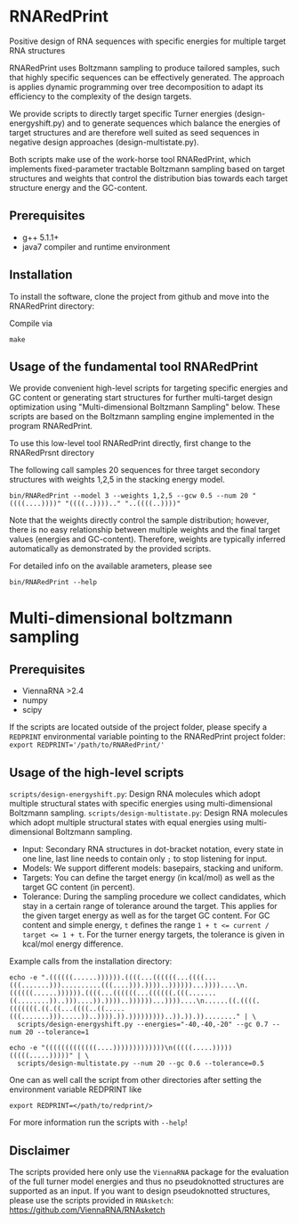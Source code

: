 # RNARedPrint
Positive design of RNA sequences with specific energies for multiple target RNA structures

RNARedPrint uses Boltzmann sampling to produce tailored samples, such that highly specific sequences can be effectively generated. The approach is applies dynamic programming over tree decomposition to adapt its efficiency to the complexity of the design targets.

We provide scripts to directly target specific Turner energies (design-energyshift.py) and to generate 
sequences which balance the energies of target structures and are therefore well suited as seed sequences in negative design approaches (design-multistate.py).

Both scripts make use of the work-horse tool RNARedPrint, which implements fixed-parameter tractable Boltzmann sampling based on target structures and weights that control the distribution bias towards each target structure energy and the GC-content. 

## Prerequisites
 * g++ 5.1.1+
 * java7 compiler and runtime environment

## Installation
To install the software, clone the project from github and move into the RNARedPrint directory:

Compile via
```
make 
```

## Usage of the fundamental tool RNARedPrint
We provide convenient high-level scripts for targeting specific energies
and GC content or generating start structures for further multi-target
design optimization using "Multi-dimensional Boltzmann Sampling" below. These scripts are based on the Boltzmann
sampling engine implemented in the program RNARedPrint.

To use this low-level tool RNARedPrint directly, first change to the RNARedPrsnt directory

The following call samples 20 sequences for three target secondory structures with weights 1,2,5 in the stacking energy model.
```
bin/RNARedPrint --model 3 --weights 1,2,5 --gcw 0.5 --num 20 "((((....))))" "((((..)))).." "..((((..))))" 
```

Note that the weights directly control the sample distribution; however, there is no easy relationship between multiple weights and the final target values (energies and GC-content). Therefore, weights are typically inferred automatically as demonstrated by the provided scripts.

For detailed info on the available arameters, please see
```
bin/RNARedPrint --help
```


# Multi-dimensional boltzmann sampling

## Prerequisites

 * ViennaRNA >2.4
 * numpy
 * scipy

If the scripts are located outside of the project folder, please specify a `REDPRINT` environmental variable pointing to the RNARedPrint project folder:
`export REDPRINT='/path/to/RNARedPrint/'`

## Usage of the high-level scripts

`scripts/design-energyshift.py`: Design RNA molecules which adopt multiple structural states with specific energies using multi-dimensional Boltzmann sampling.
`scripts/design-multistate.py`: Design RNA molecules which adopt multiple structural states with equal energies using multi-dimensional Boltzmann sampling.

 * Input: Secondary RNA structures in dot-bracket notation, every state in one line, last line needs to contain only `;` to stop listening for input.
 * Models: We support different models: basepairs, stacking and uniform.
 * Targets: You can define the target energy (in kcal/mol) as well as the target GC content (in percent).
 * Tolerance: During the sampling procedure we collect candidates, which stay in a certain range of tolerance around the target. This applies for the given target energy as well as for the target GC content. For GC content and simple energy, `t` defines the range `1 + t <= current / target <= 1 + t`. For the turner energy targets, the tolerance is given in kcal/mol energy difference.

Example calls from the installation directory:
```
echo -e ".((((((......)))))).((((...((((((...((((...(((.......)))..........(((....))).))))..))))))...))))....\n.((((((......)))))).((((...((((((...((((((.(((.......((........))..)))....)).))))..))))))...))))....\n......((.((((.(((((((.((.((...((((..((.....(((.......))).....))..)))).)).)))))))))..)).)).))........" | \
  scripts/design-energyshift.py --energies="-40,-40,-20" --gc 0.7 --num 20 --tolerance=1

echo -e "(((((((((((((....)))))))))))))\n(((((.....)))))(((((.....)))))" | \
  scripts/design-multistate.py --num 20 --gc 0.6 --tolerance=0.5
```

One can as well call the script from other directories after setting the
environment variable REDPRINT like
```
export REDPRINT=</path/to/redprint/>
```


For more information run the scripts with `--help`!
 
## Disclaimer

The scripts provided here only use the `ViennaRNA` package for the evaluation of the full turner model energies and thus no pseudoknotted structures are supported as an input. If you want to design pseudoknotted structures, please use the scripts provided in `RNAsketch`: https://github.com/ViennaRNA/RNAsketch
